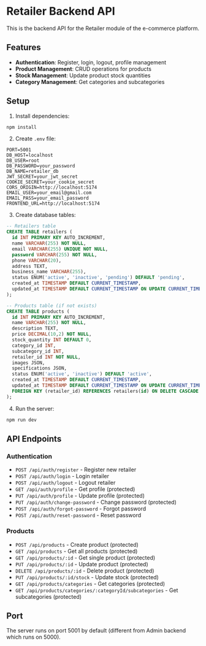# Retailer Backend API

This is the backend API for the Retailer module of the e-commerce platform.

## Features

- **Authentication**: Register, login, logout, profile management
- **Product Management**: CRUD operations for products
- **Stock Management**: Update product stock quantities
- **Category Management**: Get categories and subcategories

## Setup

1. Install dependencies:
```bash
npm install
```

2. Create `.env` file:
```env
PORT=5001
DB_HOST=localhost
DB_USER=root
DB_PASSWORD=your_password
DB_NAME=retailer_db
JWT_SECRET=your_jwt_secret
COOKIE_SECRET=your_cookie_secret
CORS_ORIGIN=http://localhost:5174
EMAIL_USER=your_email@gmail.com
EMAIL_PASS=your_email_password
FRONTEND_URL=http://localhost:5174
```

3. Create database tables:
```sql
-- Retailers table
CREATE TABLE retailers (
  id INT PRIMARY KEY AUTO_INCREMENT,
  name VARCHAR(255) NOT NULL,
  email VARCHAR(255) UNIQUE NOT NULL,
  password VARCHAR(255) NOT NULL,
  phone VARCHAR(20),
  address TEXT,
  business_name VARCHAR(255),
  status ENUM('active', 'inactive', 'pending') DEFAULT 'pending',
  created_at TIMESTAMP DEFAULT CURRENT_TIMESTAMP,
  updated_at TIMESTAMP DEFAULT CURRENT_TIMESTAMP ON UPDATE CURRENT_TIMESTAMP
);

-- Products table (if not exists)
CREATE TABLE products (
  id INT PRIMARY KEY AUTO_INCREMENT,
  name VARCHAR(255) NOT NULL,
  description TEXT,
  price DECIMAL(10,2) NOT NULL,
  stock_quantity INT DEFAULT 0,
  category_id INT,
  subcategory_id INT,
  retailer_id INT NOT NULL,
  images JSON,
  specifications JSON,
  status ENUM('active', 'inactive') DEFAULT 'active',
  created_at TIMESTAMP DEFAULT CURRENT_TIMESTAMP,
  updated_at TIMESTAMP DEFAULT CURRENT_TIMESTAMP ON UPDATE CURRENT_TIMESTAMP,
  FOREIGN KEY (retailer_id) REFERENCES retailers(id) ON DELETE CASCADE
);
```

4. Run the server:
```bash
npm run dev
```

## API Endpoints

### Authentication
- `POST /api/auth/register` - Register new retailer
- `POST /api/auth/login` - Login retailer
- `POST /api/auth/logout` - Logout retailer
- `GET /api/auth/profile` - Get profile (protected)
- `PUT /api/auth/profile` - Update profile (protected)
- `PUT /api/auth/change-password` - Change password (protected)
- `POST /api/auth/forgot-password` - Forgot password
- `POST /api/auth/reset-password` - Reset password

### Products
- `POST /api/products` - Create product (protected)
- `GET /api/products` - Get all products (protected)
- `GET /api/products/:id` - Get single product (protected)
- `PUT /api/products/:id` - Update product (protected)
- `DELETE /api/products/:id` - Delete product (protected)
- `PUT /api/products/:id/stock` - Update stock (protected)
- `GET /api/products/categories` - Get categories (protected)
- `GET /api/products/categories/:categoryId/subcategories` - Get subcategories (protected)

## Port

The server runs on port 5001 by default (different from Admin backend which runs on 5000). 